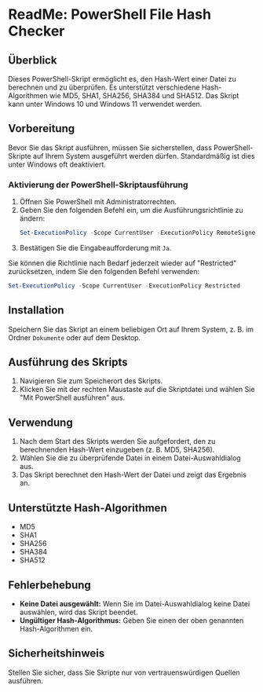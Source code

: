 # ReadMe: PowerShell File Hash Checker

## Überblick
Dieses PowerShell-Skript ermöglicht es, den Hash-Wert einer Datei zu berechnen und zu überprüfen. Es unterstützt verschiedene Hash-Algorithmen wie MD5, SHA1, SHA256, SHA384 und SHA512. Das Skript kann unter Windows 10 und Windows 11 verwendet werden.

## Vorbereitung
Bevor Sie das Skript ausführen, müssen Sie sicherstellen, dass PowerShell-Skripte auf Ihrem System ausgeführt werden dürfen. Standardmäßig ist dies unter Windows oft deaktiviert.

### Aktivierung der PowerShell-Skriptausführung
1. Öffnen Sie PowerShell mit Administratorrechten.
2. Geben Sie den folgenden Befehl ein, um die Ausführungsrichtlinie zu ändern:
   ```powershell
   Set-ExecutionPolicy -Scope CurrentUser -ExecutionPolicy RemoteSigned
   ```
3. Bestätigen Sie die Eingabeaufforderung mit `Ja`.

Sie können die Richtlinie nach Bedarf jederzeit wieder auf "Restricted" zurücksetzen, indem Sie den folgenden Befehl verwenden:
```powershell
Set-ExecutionPolicy -Scope CurrentUser -ExecutionPolicy Restricted
```

## Installation
Speichern Sie das Skript an einem beliebigen Ort auf Ihrem System, z. B. im Ordner `Dokumente` oder auf dem Desktop.

## Ausführung des Skripts
1. Navigieren Sie zum Speicherort des Skripts.
2. Klicken Sie mit der rechten Maustaste auf die Skriptdatei und wählen Sie "Mit PowerShell ausführen" aus.

## Verwendung
1. Nach dem Start des Skripts werden Sie aufgefordert, den zu berechnenden Hash-Wert einzugeben (z. B. MD5, SHA256).
2. Wählen Sie die zu überprüfende Datei in einem Datei-Auswahldialog aus.
3. Das Skript berechnet den Hash-Wert der Datei und zeigt das Ergebnis an.

## Unterstützte Hash-Algorithmen
- MD5
- SHA1
- SHA256
- SHA384
- SHA512

## Fehlerbehebung
- **Keine Datei ausgewählt:** Wenn Sie im Datei-Auswahldialog keine Datei auswählen, wird das Skript beendet.
- **Ungültiger Hash-Algorithmus:** Geben Sie einen der oben genannten Hash-Algorithmen ein.

## Sicherheitshinweis
Stellen Sie sicher, dass Sie Skripte nur von vertrauenswürdigen Quellen ausführen.
